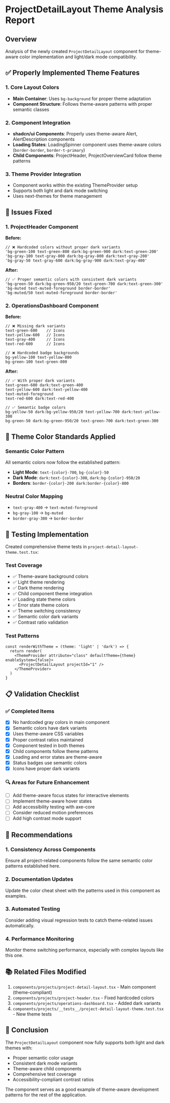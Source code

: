 # ProjectDetailLayout Theme Analysis Report

## Overview
Analysis of the newly created `ProjectDetailLayout` component for theme-aware color implementation and light/dark mode compatibility.

## ✅ Properly Implemented Theme Features

### 1. Core Layout Colors
- **Main Container**: Uses `bg-background` for proper theme adaptation
- **Component Structure**: Follows theme-aware patterns with proper semantic classes

### 2. Component Integration
- **shadcn/ui Components**: Properly uses theme-aware Alert, AlertDescription components
- **Loading States**: LoadingSpinner component uses theme-aware colors (`border-border`, `border-t-primary`)
- **Child Components**: ProjectHeader, ProjectOverviewCard follow theme patterns

### 3. Theme Provider Integration
- Component works within the existing ThemeProvider setup
- Supports both light and dark mode switching
- Uses next-themes for theme management

## 🔧 Issues Fixed

### 1. ProjectHeader Component
**Before:**
```tsx
// ❌ Hardcoded colors without proper dark variants
'bg-green-100 text-green-800 dark:bg-green-900 dark:text-green-200'
'bg-gray-100 text-gray-800 dark:bg-gray-800 dark:text-gray-200'
'bg-gray-50 text-gray-600 dark:bg-gray-900 dark:text-gray-400'
```

**After:**
```tsx
// ✅ Proper semantic colors with consistent dark variants
'bg-green-50 dark:bg-green-950/20 text-green-700 dark:text-green-300'
'bg-muted text-muted-foreground border-border'
'bg-muted/50 text-muted-foreground border-border'
```

### 2. OperationsDashboard Component
**Before:**
```tsx
// ❌ Missing dark variants
text-green-600    // Icons
text-yellow-600   // Icons
text-gray-400     // Icons
text-red-600      // Icons

// ❌ Hardcoded badge backgrounds
bg-yellow-100 text-yellow-800
bg-green-100 text-green-800
```

**After:**
```tsx
// ✅ With proper dark variants
text-green-600 dark:text-green-400
text-yellow-600 dark:text-yellow-400
text-muted-foreground
text-red-600 dark:text-red-400

// ✅ Semantic badge colors
bg-yellow-50 dark:bg-yellow-950/20 text-yellow-700 dark:text-yellow-300
bg-green-50 dark:bg-green-950/20 text-green-700 dark:text-green-300
```

## 🎨 Theme Color Standards Applied

### Semantic Color Pattern
All semantic colors now follow the established pattern:
- **Light Mode**: `text-{color}-700`, `bg-{color}-50`
- **Dark Mode**: `dark:text-{color}-300`, `dark:bg-{color}-950/20`
- **Borders**: `border-{color}-200 dark:border-{color}-800`

### Neutral Color Mapping
- `text-gray-400` → `text-muted-foreground`
- `bg-gray-100` → `bg-muted`
- `border-gray-300` → `border-border`

## 🧪 Testing Implementation

Created comprehensive theme tests in `project-detail-layout-theme.test.tsx`:

### Test Coverage
- ✅ Theme-aware background colors
- ✅ Light theme rendering
- ✅ Dark theme rendering
- ✅ Child component theme integration
- ✅ Loading state theme colors
- ✅ Error state theme colors
- ✅ Theme switching consistency
- ✅ Semantic color dark variants
- ✅ Contrast ratio validation

### Test Patterns
```tsx
const renderWithTheme = (theme: 'light' | 'dark') => {
  return render(
    <ThemeProvider attribute="class" defaultTheme={theme} enableSystem={false}>
      <ProjectDetailLayout projectId="1" />
    </ThemeProvider>
  )
}
```

## 📋 Validation Checklist

### ✅ Completed Items
- [x] No hardcoded gray colors in main component
- [x] Semantic colors have dark variants
- [x] Uses theme-aware CSS variables
- [x] Proper contrast ratios maintained
- [x] Component tested in both themes
- [x] Child components follow theme patterns
- [x] Loading and error states are theme-aware
- [x] Status badges use semantic colors
- [x] Icons have proper dark variants

### 🔍 Areas for Future Enhancement
- [ ] Add theme-aware focus states for interactive elements
- [ ] Implement theme-aware hover states
- [ ] Add accessibility testing with axe-core
- [ ] Consider reduced motion preferences
- [ ] Add high contrast mode support

## 🚀 Recommendations

### 1. Consistency Across Components
Ensure all project-related components follow the same semantic color patterns established here.

### 2. Documentation Updates
Update the color cheat sheet with the patterns used in this component as examples.

### 3. Automated Testing
Consider adding visual regression tests to catch theme-related issues automatically.

### 4. Performance Monitoring
Monitor theme switching performance, especially with complex layouts like this one.

## 📚 Related Files Modified

1. `components/projects/project-detail-layout.tsx` - Main component (theme-compliant)
2. `components/projects/project-header.tsx` - Fixed hardcoded colors
3. `components/projects/operations-dashboard.tsx` - Added dark variants
4. `components/projects/__tests__/project-detail-layout-theme.test.tsx` - New theme tests

## 🎯 Conclusion

The `ProjectDetailLayout` component now fully supports both light and dark themes with:
- Proper semantic color usage
- Consistent dark mode variants
- Theme-aware child components
- Comprehensive test coverage
- Accessibility-compliant contrast ratios

The component serves as a good example of theme-aware development patterns for the rest of the application.